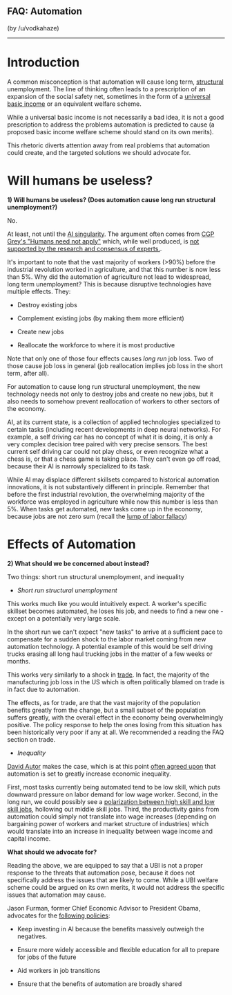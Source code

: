 ## FAQ: Automation

(by /u/vodkahaze)

----

# Introduction

A common misconception is that automation will cause long term, [structural](https://en.wikipedia.org/wiki/Structural_unemployment) unemployment. The line of thinking often leads to a prescription of an expansion of the social safety net, sometimes in the form of a [universal basic income](https://www.reddit.com/r/Economics/wiki/faq_basicincome) or an equivalent welfare scheme. 

While a universal basic income is not necessarily a bad idea, it is not a good prescription to address the problems automation is predicted to cause (a proposed basic income welfare scheme should stand on its own merits).

This rhetoric diverts attention away from real problems that automation could create, and the targeted solutions we should advocate for.

# Will humans be useless?

**1) Will humans be useless? (Does automation cause long run structural unemployment?)**

No. 

At least, not until the [AI singularity](https://en.wikipedia.org/wiki/Artificial_general_intelligence). The argument often comes from [CGP Grey's "Humans need not apply"](https://www.youtube.com/watch?v=7Pq-S557XQU) which, while well produced, is [not supported by the research and consensus of experts.](https://www.reddit.com/r/badeconomics/comments/35m6i5/low_hanging_fruit_rfuturology_discusses/cr6utdu/). 

It's important to note that the vast majority of workers (>90%) before the industrial revolution worked in agriculture, and that this number is now less than 5%. Why did the automation of agriculture not lead to widespread, long term unemployment?  This is because disruptive technologies have multiple effects. They:

- Destroy existing jobs

- Complement existing jobs (by making them more efficient)

- Create new jobs

- Reallocate the workforce to where it is most productive


Note that only one of those four effects causes *long run* job loss. Two of those cause job loss in general (job reallocation implies job loss in the short term, after all). 

For automation to cause long run structural unemployment, the new technology needs not only to destroy jobs and create no new jobs, but it also needs to somehow prevent reallocation of workers to other sectors of the economy.

AI, at its current state, is a collection of applied technologies specialized to certain tasks (including recent developments in deep neural networks). For example, a self driving car has no concept of what it is doing, it is only a very complex decision tree paired with very precise sensors. The best current self driving car could not play chess, or even recognize what a chess is, or that a chess game is taking place.  They can't even go off road, because their AI is narrowly specialized to its task.

While AI may displace different skillsets compared to historical automation innovations, it is not substantively different in principle. Remember that before the first industrial revolution, the overwhelming majority of the workforce was employed in agriculture while now this number is less than 5%. When tasks get automated, new tasks come up in the economy, because jobs are not zero sum (recall the [lump of labor fallacy](https://www.reddit.com/r/Economics/wiki/faq_immigration))

# Effects of Automation

**2) What should we be concerned about instead?**

Two things: short run structural unemployment, and inequality

* *Short run structural unemployment*

This works much like you would intuitively expect. A worker's specific skillset becomes automated, he loses his job, and needs to find a new one - except on a potentially very large scale.

In the short run we can't expect "new tasks" to arrive at a sufficient pace to compensate for a sudden shock to the labor market coming from new automation technology. A potential example of this would be self driving trucks erasing all long haul trucking jobs in the matter of a few weeks or months.

This works very similarly to a shock in [trade](https://www.reddit.com/r/Economics/wiki/faq_trade). In fact, the majority of the manufacturing job loss in the US which is often politically blamed on trade is in fact due to automation.

The effects, as for trade, are that the vast majority of the population benefits greatly from the change, but a small subset of the population suffers greatly, with the overall effect in the economy being overwhelmingly positive. The policy response to help the ones losing from this situation has been historically very poor if any at all. We recommended a reading the FAQ section on trade.

* *Inequality*

[David Autor](http://economics.mit.edu/files/9835) makes the case, which is at this point [often agreed upon](https://obamawhitehouse.archives.gov/sites/whitehouse.gov/files/documents/Artificial-Intelligence-Automation-Economy.PDF) that automation is set to greatly increase economic inequality. 

First, most tasks currently being automated tend to be low skill, which puts downward pressure on labor demand for low wage worker. Second, in the long run, we could possibly see a [polarization between high skill and low skill jobs](http://economics.mit.edu/files/9835), hollowing out middle skill jobs. Third, the productivity gains from automation could simply not translate into wage increases (depending on bargaining power of workers and market structure of industries) which would translate into an increase in inequality between wage income and capital income.

**What should we advocate for?**

Reading the above, we are equipped to say that a UBI is not a proper response to the threats that automation pose, because it does not specifically address the issues that are likely to come. While a UBI welfare scheme could be argued on its own merits, it would not address the specific issues that automation may cause.

Jason Furman, former Chief Economic Advisor to President Obama, advocates for the [following policies](https://obamawhitehouse.archives.gov/sites/whitehouse.gov/files/documents/Artificial-Intelligence-Automation-Economy.PDF):

 - Keep investing in AI because the benefits massively outweigh the negatives.
 
 - Ensure more widely accessible and flexible education for all to prepare for jobs of the future
 
 - Aid workers in job transitions
 
 - Ensure that the benefits of automation are broadly shared
 